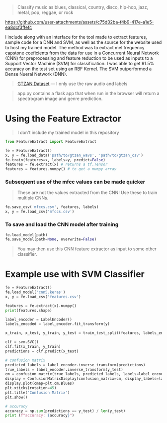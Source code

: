 > Classify music as blues, classical, country, disco, hip-hop, jazz, metal, pop, reggae, or rock

https://github.com/user-attachments/assets/c75d32ba-f4b9-417e-a1e5-ea8dcf3ffef4

I include along with an interface for the tool made to extract features, sample code for a DNN
and SVM, as well as the source for the website used to host my trained model. The method was to 
extract mel frequency capstone coeficients from the data for use in a Concurrent Neural Network 
(CNN) for preprocessing and feature reduction to be used as inputs to a Support Vector Machine 
(SVM) for classification. I was able to get 91.5% accuracy on the test set using an RBF Kernel. 
The SVM outperformed a Dense Nueral Network (DNN).

> [GTZAN Dataset](https://www.kaggle.com/datasets/andradaolteanu/gtzan-dataset-music-genre-classification)
>— I only use the raw audio and labels

> app.py contains a flask app that when run in the browser will return a spectrogram image and genre prediction.

# Using the Feature Extractor

> I don't include my trained model in this repository

```python
from FeatureExtract import FeatureExtract
```
```python
fe = FeatureExtract()
x, y = fe.load_data('path/to/gtzan_wavs', 'path/to/gtzan_csv')
fe.train(features=x, labels=y, predict=False)
features = fe.extract(x) # returns a tf.Tensor
features = features.numpy() # to get a numpy array
```
### Subsequent use of the mfcc values can be made quicker
> These are not the values extracted from the CNN! Use these to train multiple CNNs.
```python
fe.save_csv('mfccs.csv', features, labels)
x, y = fe.load_csv('mfccs.csv')
```
### To save and load the CNN model after training
```python
fe.load_model(path)
fe.save_model(path=None, overwrite=False)
```
> You may then use this CNN feature extractor as input to some other classifier.

# Example use with SVM Classifier

```python
fe = FeatureExtract()
fe.load_model('cnn5.keras')
x, y = fe.load_csv('features.csv')

features = fe.extract(x).numpy()
print(features.shape)

label_encoder = LabelEncoder()
labels_encoded = label_encoder.fit_transform(y)

x_train, x_test, y_train, y_test = train_test_split(features, labels_encoded, test_size=0.2, random_state=42, stratify=labels_encoded)

clf = svm.SVC()
clf.fit(x_train, y_train)
predictions = clf.predict(x_test)

# confusion matrix
predicted_labels = label_encoder.inverse_transform(predictions)
true_labels = label_encoder.inverse_transform(y_test)
cm = confusion_matrix(true_labels, predicted_labels, labels=label_encoder.classes_)
display = ConfusionMatrixDisplay(confusion_matrix=cm, display_labels=label_encoder.classes_)
display.plot(cmap=plt.cm.Blues)
plt.xticks(rotation=45)
plt.title('Confusion Matrix')
plt.show()

# accuracy
accuracy = np.sum(predictions == y_test) / len(y_test)
print (f"accuracy: {accuracy}")
```


